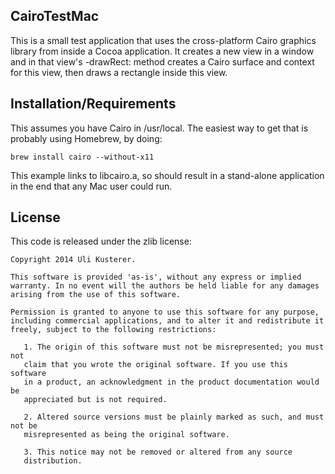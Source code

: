 CairoTestMac
------------

This is a small test application that uses the cross-platform Cairo graphics library
from inside a Cocoa application. It creates a new view in a window and in that view's
-drawRect: method creates a Cairo surface and context for this view, then draws a
rectangle inside this view.


Installation/Requirements
-------------------------

This assumes you have Cairo in /usr/local. The easiest way to get that is probably using
Homebrew, by doing:

	brew install cairo --without-x11

This example links to libcairo.a, so should result in a stand-alone application in the
end that any Mac user could run.


License
-------

This code is released under the zlib license:

	Copyright 2014 Uli Kusterer.
	
	This software is provided 'as-is', without any express or implied
	warranty. In no event will the authors be held liable for any damages
	arising from the use of this software.

	Permission is granted to anyone to use this software for any purpose,
	including commercial applications, and to alter it and redistribute it
	freely, subject to the following restrictions:

	   1. The origin of this software must not be misrepresented; you must not
	   claim that you wrote the original software. If you use this software
	   in a product, an acknowledgment in the product documentation would be
	   appreciated but is not required.

	   2. Altered source versions must be plainly marked as such, and must not be
	   misrepresented as being the original software.

	   3. This notice may not be removed or altered from any source
	   distribution.
